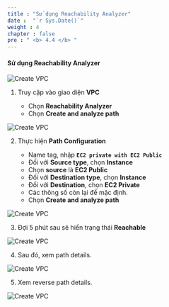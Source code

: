 ```yaml
---
title : "Sử dụng Reachability Analyzer"
date :  "`r Sys.Date()`" 
weight : 4
chapter : false
pre : " <b> 4.4 </b> "
---
```


#### Sử dụng Reachability Analyzer

![Create VPC](/images/0000.png?featherlight=false&width=90pc)

1. Truy cập vào giao diện **VPC**

   - Chọn **Reachability Analyzer**
   - Chọn **Create and analyze path**

![Create VPC](/images/14/0001.png?featherlight=false&width=90pc)

2. Thực hiện **Path Configuration**

   - Name tag, nhập **```EC2 private with EC2 Public```**
   - Đối với **Source type**, chọn **Instance**
   - Chọn **source** là **EC2 Public**
   - Đối với **Destination type**, chọn **Instance**
   - Đối với **Destination**, chọn **EC2 Private**
   - Các thông số còn lại để mặc định. 
   - Chọn **Create and analyze path**

![Create VPC](/images/14/0002.png?featherlight=false&width=90pc)

3. Đợi 5 phút sau sẽ hiển trạng thái **Reachable**

![Create VPC](/images/14/0003.png?featherlight=false&width=90pc)

4. Sau đó, xem path details.

![Create VPC](/images/14/0004.png?featherlight=false&width=90pc)

5. Xem reverse path details.

![Create VPC](/images/14/0005.png?featherlight=false&width=90pc)

